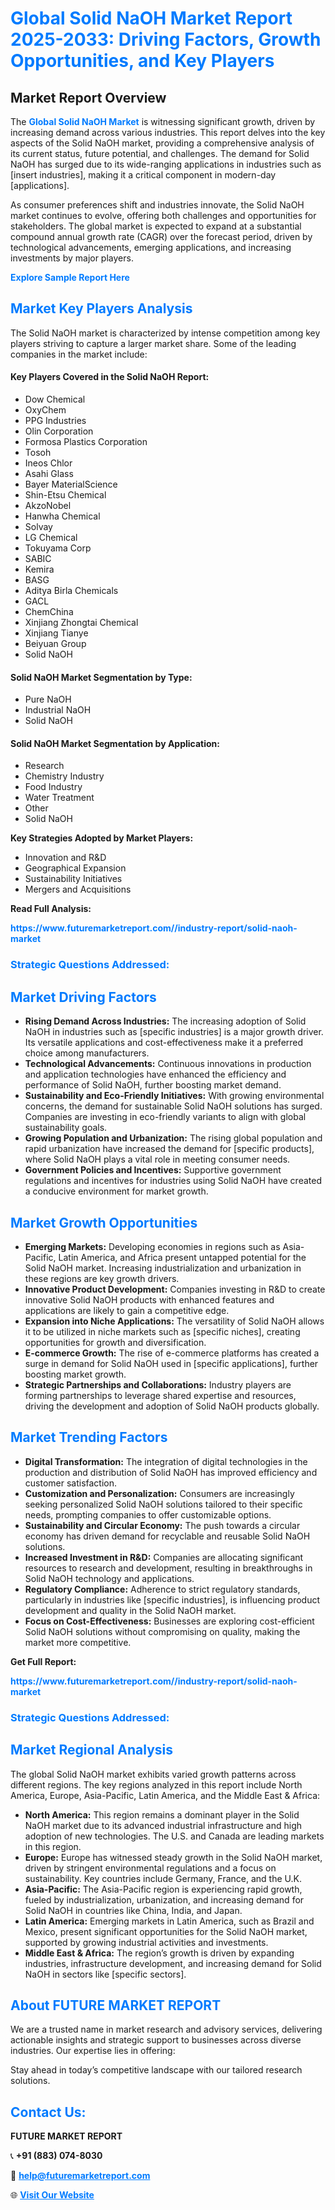 <h1 style="color: #007BFF;">Global Solid NaOH Market Report 2025-2033: Driving Factors, Growth Opportunities, and Key Players</h1>

<section id="overview">
<h2>Market Report Overview</h2>
<p>The <a href="https://www.futuremarketreport.com//industry-report/solid-naoh-market" style="color: #007BFF; text-decoration: none;"><strong>Global Solid NaOH Market</strong></a> is witnessing significant growth, driven by increasing demand across various industries. This report delves into the key aspects of the Solid NaOH market, providing a comprehensive analysis of its current status, future potential, and challenges. The demand for Solid NaOH has surged due to its wide-ranging applications in industries such as [insert industries], making it a critical component in modern-day [applications].</p>
<p>As consumer preferences shift and industries innovate, the Solid NaOH market continues to evolve, offering both challenges and opportunities for stakeholders. The global market is expected to expand at a substantial compound annual growth rate (CAGR) over the forecast period, driven by technological advancements, emerging applications, and increasing investments by major players.</p>
</section>

<section id="overview">
<p><a href="https://www.futuremarketreport.com//request-sample/reportId=90533" style="color: #007BFF; text-decoration: none;"><strong>Explore Sample Report Here</strong></a></p>
</section>

<section id="key-players">
<h2 style="color: #007BFF;">Market Key Players Analysis</h2>
<p>The Solid NaOH market is characterized by intense competition among key players striving to capture a larger market share. Some of the leading companies in the market include:</p>
<h4>Key Players Covered in the Solid NaOH Report:</h4>
<ul><li>Dow Chemical</li><li>OxyChem</li><li>PPG Industries</li><li>Olin Corporation</li><li>Formosa Plastics Corporation</li><li>Tosoh</li><li>Ineos Chlor</li><li>Asahi Glass</li><li>Bayer MaterialScience</li><li>Shin-Etsu Chemical</li><li>AkzoNobel</li><li>Hanwha Chemical</li><li>Solvay</li><li>LG Chemical</li><li>Tokuyama Corp</li><li>SABIC</li><li>Kemira</li><li>BASG</li><li>Aditya Birla Chemicals</li><li>GACL</li><li>ChemChina</li><li>Xinjiang Zhongtai Chemical</li><li>Xinjiang Tianye</li><li>Beiyuan Group</li><li>Solid NaOH</li></ul>
<h4>Solid NaOH Market Segmentation by Type:</h4>
<ul><li>Pure NaOH</li><li>Industrial NaOH</li><li>Solid NaOH</li></ul>

<h4>Solid NaOH Market Segmentation by Application:</h4>
<ul><li>Research</li><li>Chemistry Industry</li><li>Food Industry</li><li>Water Treatment</li><li>Other</li><li>Solid NaOH</li></ul>
<p><strong>Key Strategies Adopted by Market Players:</strong></p>
<ul>
<li>Innovation and R&D</li>
<li>Geographical Expansion</li>
<li>Sustainability Initiatives</li>
<li>Mergers and Acquisitions</li>
</ul>
</section>

<section>
<p><strong>Read Full Analysis: </strong></p><a href="https://www.futuremarketreport.com//industry-report/solid-naoh-market" style="color: #007BFF; text-decoration: none;"><strong>https://www.futuremarketreport.com//industry-report/solid-naoh-market</strong></a>
<h3 style="color: #007BFF;">Strategic Questions Addressed:</h3>
</section>

<section id="driving-factors">
<h2 style="color: #007BFF;">Market Driving Factors</h2>
<ul>
<li><strong>Rising Demand Across Industries:</strong> The increasing adoption of Solid NaOH in industries such as [specific industries] is a major growth driver. Its versatile applications and cost-effectiveness make it a preferred choice among manufacturers.</li>
<li><strong>Technological Advancements:</strong> Continuous innovations in production and application technologies have enhanced the efficiency and performance of Solid NaOH, further boosting market demand.</li>
<li><strong>Sustainability and Eco-Friendly Initiatives:</strong> With growing environmental concerns, the demand for sustainable Solid NaOH solutions has surged. Companies are investing in eco-friendly variants to align with global sustainability goals.</li>
<li><strong>Growing Population and Urbanization:</strong> The rising global population and rapid urbanization have increased the demand for [specific products], where Solid NaOH plays a vital role in meeting consumer needs.</li>
<li><strong>Government Policies and Incentives:</strong> Supportive government regulations and incentives for industries using Solid NaOH have created a conducive environment for market growth.</li>
</ul>
</section>

<section id="growth-opportunities">
<h2 style="color: #007BFF;">Market Growth Opportunities</h2>
<ul>
<li><strong>Emerging Markets:</strong> Developing economies in regions such as Asia-Pacific, Latin America, and Africa present untapped potential for the Solid NaOH market. Increasing industrialization and urbanization in these regions are key growth drivers.</li>
<li><strong>Innovative Product Development:</strong> Companies investing in R&D to create innovative Solid NaOH products with enhanced features and applications are likely to gain a competitive edge.</li>
<li><strong>Expansion into Niche Applications:</strong> The versatility of Solid NaOH allows it to be utilized in niche markets such as [specific niches], creating opportunities for growth and diversification.</li>
<li><strong>E-commerce Growth:</strong> The rise of e-commerce platforms has created a surge in demand for Solid NaOH used in [specific applications], further boosting market growth.</li>
<li><strong>Strategic Partnerships and Collaborations:</strong> Industry players are forming partnerships to leverage shared expertise and resources, driving the development and adoption of Solid NaOH products globally.</li>
</ul>
</section>

<section id="trending-factors">
<h2 style="color: #007BFF;">Market Trending Factors</h2>
<ul>
<li><strong>Digital Transformation:</strong> The integration of digital technologies in the production and distribution of Solid NaOH has improved efficiency and customer satisfaction.</li>
<li><strong>Customization and Personalization:</strong> Consumers are increasingly seeking personalized Solid NaOH solutions tailored to their specific needs, prompting companies to offer customizable options.</li>
<li><strong>Sustainability and Circular Economy:</strong> The push towards a circular economy has driven demand for recyclable and reusable Solid NaOH solutions.</li>
<li><strong>Increased Investment in R&D:</strong> Companies are allocating significant resources to research and development, resulting in breakthroughs in Solid NaOH technology and applications.</li>
<li><strong>Regulatory Compliance:</strong> Adherence to strict regulatory standards, particularly in industries like [specific industries], is influencing product development and quality in the Solid NaOH market.</li>
<li><strong>Focus on Cost-Effectiveness:</strong> Businesses are exploring cost-efficient Solid NaOH solutions without compromising on quality, making the market more competitive.</li>
</ul>
</section>

<section>
<p><strong>Get Full Report: </strong></p><a href="https://www.futuremarketreport.com//industry-report/solid-naoh-market" style="color: #007BFF; text-decoration: none;"><strong>https://www.futuremarketreport.com//industry-report/solid-naoh-market</strong></a>
<h3 style="color: #007BFF;">Strategic Questions Addressed:</h3>
</section>


<section id="regional-analysis">
<h2 style="color: #007BFF;">Market Regional Analysis</h2>
<p>The global Solid NaOH market exhibits varied growth patterns across different regions. The key regions analyzed in this report include North America, Europe, Asia-Pacific, Latin America, and the Middle East & Africa:</p>
<ul>
<li><strong>North America:</strong> This region remains a dominant player in the Solid NaOH market due to its advanced industrial infrastructure and high adoption of new technologies. The U.S. and Canada are leading markets in this region.</li>
<li><strong>Europe:</strong> Europe has witnessed steady growth in the Solid NaOH market, driven by stringent environmental regulations and a focus on sustainability. Key countries include Germany, France, and the U.K.</li>
<li><strong>Asia-Pacific:</strong> The Asia-Pacific region is experiencing rapid growth, fueled by industrialization, urbanization, and increasing demand for Solid NaOH in countries like China, India, and Japan.</li>
<li><strong>Latin America:</strong> Emerging markets in Latin America, such as Brazil and Mexico, present significant opportunities for the Solid NaOH market, supported by growing industrial activities and investments.</li>
<li><strong>Middle East & Africa:</strong> The region’s growth is driven by expanding industries, infrastructure development, and increasing demand for Solid NaOH in sectors like [specific sectors].</li>
</ul>
</section>

<footer>
<h2 style="color: #007BFF;">About FUTURE MARKET REPORT</h2>
<p>We are a trusted name in market research and advisory services, delivering actionable insights and strategic support to businesses across diverse industries. Our expertise lies in offering:</p>

<p>Stay ahead in today’s competitive landscape with our tailored research solutions.</p>

<h2 style="color: #007BFF;">Contact Us:</h2>
<p><strong>FUTURE MARKET REPORT</strong></p>
<p>📞 <strong>+91 (883) 074-8030</strong></p>
<p>📧 <strong><a href="mailto:help@futuremarketreport.com" style="color: #007BFF;">help@futuremarketreport.com</a></strong></p>
<p>🌐 <strong><a href="https://www.futuremarketreport.com/" style="color: #007BFF;">Visit Our Website</a></strong></p>
</footer>